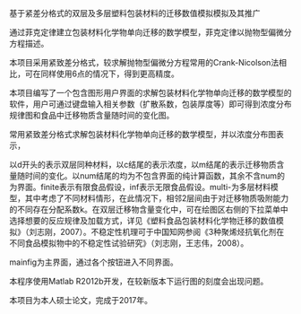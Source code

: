 基于紧差分格式的双层及多层塑料包装材料的迁移数值模拟模拟及其推广

通过菲克定律建立包装材料化学物单向迁移的数学模型，菲克定律以抛物型偏微分方程描述。

本项目采用紧致差分格式，较求解抛物型偏微分方程常用的Crank-Nicolson法相比，可在同样使用6点的情况下，得到更高精度。

本项目编写了一个包含图形用户界面的求解包装材料化学物单向迁移的数学模型的软件，用户可通过键盘输入相关参数（扩散系数，包装厚度等）即可得到浓度分布规律图和食品中迁移物质含量随时间的变化图。

常用紧致差分格式求解包装材料化学物单向迁移的数学模型，并以浓度分布图表示，

以d开头的表示双层同种材料，以c结尾的表示浓度，以m结尾的表示迁移物质含量随时间的变化。以num结尾的均为不包含界面的纯计算函数，其余不含num的为界面。finite表示有限食品假设，inf表示无限食品假设。multi-为多层材料模型，其中考虑了不同材料情形，在此情况下，相邻2层间由于对迁移物质吸附能力的不同存在分配系数k。在双层迁移物含量变化中，可在绘图区右侧的下拉菜单中选择想要的反应规律及加载方式，详见《塑料食品包装材料化学物迁移的数值模拟》（刘志刚，2007）。不稳定性机理可于中国知网参阅《3种聚烯烃抗氧化剂在不同食品模拟物中的不稳定性试验研究》（刘志刚，王志伟，2008）。

mainfig为主界面，通过各个按钮进入不同界面。

本程序使用Matlab R2012b开发，在较新版本下运行图的刻度会出现问题。

本项目为本人硕士论文，完成于2017年。
